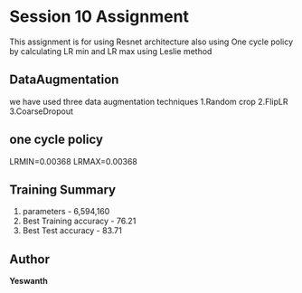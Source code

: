# Session 10 Assignment

This assignment is for using Resnet architecture also using One cycle policy by calculating LR min and LR max using Leslie method  


## DataAugmentation

we have used three data augmentation techniques
1.Random crop
2.FlipLR
3.CoarseDropout

## one cycle policy

LRMIN=0.00368
LRMAX=0.00368



## Training Summary

1. parameters - 6,594,160
2. Best Training accuracy - 76.21
3. Best Test accuracy - 83.71



## Author

**Yeswanth**
